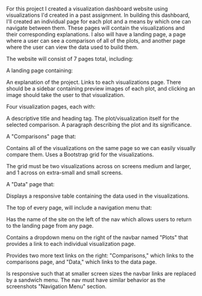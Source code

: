 
For this project I created a visualization dashboard website using visualizations I'd created in a past assignment. 
In building this dashboard, I'll created an individual page for each plot and a means by which one can navigate between them. These pages will contain the visualizations and their corresponding explanations. I also will have a landing page, a page where a user can see a comparison of all of the plots, and another page where the user can view the data used to build them.

The website will consist of 7 pages total, including:

A landing page containing:

An explanation of the project.
Links to each visualizations page. There should be a sidebar containing preview images of each plot, and clicking an image should take the user to that visualization.


Four visualization pages, each with:

A descriptive title and heading tag.
The plot/visualization itself for the selected comparison.
A paragraph describing the plot and its significance.


A "Comparisons" page that:

Contains all of the visualizations on the same page so we can easily visually compare them.
Uses a Bootstrap grid for the visualizations.

The grid must be two visualizations across on screens medium and larger, and 1 across on extra-small and small screens.


A "Data" page that:

Displays a responsive table containing the data used in the visualizations. 


The top of every page, will include a navigation menu that:

Has the name of the site on the left of the nav which allows users to return to the landing page from any page.

Contains a dropdown menu on the right of the navbar named "Plots" that provides a link to each individual visualization page.

Provides two more text links on the right: "Comparisons," which links to the comparisons page, and "Data," which links to the data page.

Is responsive such that at smaller screen sizes the navbar links are replaced by a sandwich menu. The nav must have similar behavior as the screenshots "Navigation Menu" section.
